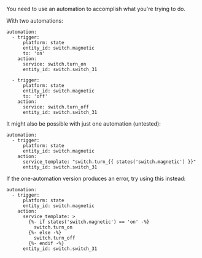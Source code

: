 You need to use an automation to accomplish what you're trying to do.

With two automations:

    automation:
      - trigger:
          platform: state
          entity_id: switch.magnetic
          to: 'on'
        action:
          service: switch.turn_on
          entity_id: switch.switch_31
      
      - trigger:
          platform: state
          entity_id: switch.magnetic
          to: 'off'
        action:
          service: switch.turn_off
          entity_id: switch.switch_31


It might also be possible with just one automation (untested):

    automation:
      - trigger:
          platform: state
          entity_id: switch.magnetic
        action:
          service_template: "switch.turn_{{ states('switch.magnetic') }}"
          entity_id: switch.switch_31

If the one-automation version produces an error, try using this instead:

    automation:
      - trigger:
          platform: state
          entity_id: switch.magnetic
        action:
          service_template: >
            {%- if states('switch.magnetic') == 'on' -%}
              switch.turn_on
            {%- else -%}
              switch.turn_off
            {%- endif -%}
          entity_id: switch.switch_31
